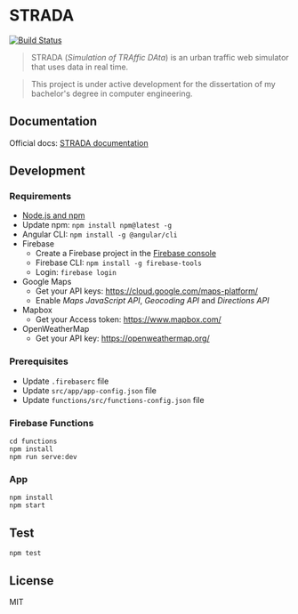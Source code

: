 # STRADA
[![Build Status](https://travis-ci.org/robisim74/STRADA.svg?branch=master)](https://travis-ci.org/robisim74/STRADA)

> STRADA (_Simulation of TRAffic DAta_) is an urban traffic web simulator that uses data in real time.

> This project is under active development for the dissertation of my bachelor's degree in computer engineering.

## Documentation
Official docs: [STRADA documentation](https://robisim74.github.io/STRADA/)

## Development

### Requirements
- [Node.js and npm](https://nodejs.org)
- Update npm: `npm install npm@latest -g`
- Angular CLI: `npm install -g @angular/cli`
- Firebase
    - Create a Firebase project in the [Firebase console](https://console.firebase.google.com/)
    - Firebase CLI: `npm install -g firebase-tools`
    - Login: `firebase login`
- Google Maps 
    - Get your API keys: https://cloud.google.com/maps-platform/
    - Enable _Maps JavaScript API_, _Geocoding API_ and _Directions API_
- Mapbox
    - Get your Access token: https://www.mapbox.com/
- OpenWeatherMap
    - Get your API key: https://openweathermap.org/

### Prerequisites
- Update `.firebaserc` file
- Update `src/app/app-config.json` file
- Update `functions/src/functions-config.json` file

### Firebase Functions
```Shell
cd functions
npm install
npm run serve:dev
```

### App
```Shell
npm install
npm start
```

## Test
```Shell
npm test
```

## License
MIT